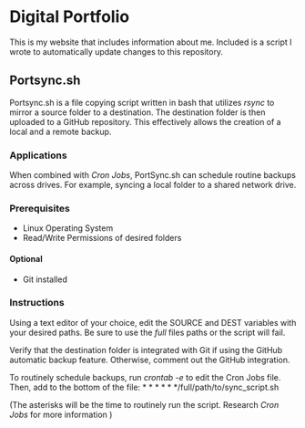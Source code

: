 # Digital Portfolio
This is my website that includes information about me.
Included is a script I wrote to automatically update changes to this repository.

## Portsync.sh
Portsync.sh is a file copying script written in bash that utilizes *rsync* to mirror a source folder to a destination. The destination folder is then uploaded to a GitHub repository. This effectively allows the creation of a local and a remote backup.

### Applications
When combined with *Cron Jobs*, PortSync.sh can schedule routine backups across drives. For example, syncing a local folder to a shared network drive.

### Prerequisites 
- Linux Operating System
- Read/Write Permissions of desired folders
#### Optional
- Git installed
### Instructions
Using a text editor of your choice, edit the SOURCE and DEST variables with your desired paths. Be sure to use the *full* files paths or the script will fail.

Verify that the destination folder is integrated with Git if using the GitHub automatic backup feature. Otherwise, comment out the GitHub integration.

To routinely schedule backups, run *crontab -e* to edit the Cron Jobs file. Then, add to the bottom of the file:
    * * * * * */full/path/to/sync_script.sh

(The asterisks will be the time to routinely run the script. Research *Cron Jobs* for more information )